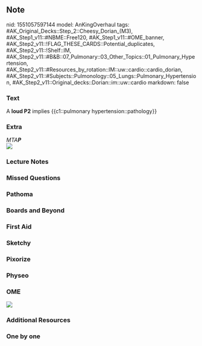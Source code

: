 ## Note
nid: 1551057597144
model: AnKingOverhaul
tags: #AK_Original_Decks::Step_2::Cheesy_Dorian_(M3), #AK_Step1_v11::#NBME::Free120, #AK_Step1_v11::#OME_banner, #AK_Step2_v11::!FLAG_THESE_CARDS::Potential_duplicates, #AK_Step2_v11::!Shelf::IM, #AK_Step2_v11::#B&B::07_Pulmonary::03_Other_Topics::01_Pulmonary_Hypertension, #AK_Step2_v11::#Resources_by_rotation::IM::uw::cardio::cardio_dorian, #AK_Step2_v11::#Subjects::Pulmonology::05_Lungs::Pulmonary_Hypertension, #AK_Step2_v11::Original_decks::Dorian::im::uw::cardio
markdown: false

### Text
A <b>loud P2</b> implies {{c1::pulmonary hypertension::pathology}}

### Extra
<div>
  <div>
    <i>MTA<strong>P</strong></i>
  </div><i><img src="paste-3842045814767617.jpg"></i>
</div>

### Lecture Notes


### Missed Questions


### Pathoma


### Boards and Beyond


### First Aid


### Sketchy


### Pixorize


### Physeo


### OME
<div class="ome-widget">
  <a href="https://onlinemeded.org?ref=anki"><img src=
  "_OME_AnkiFlashcards_General_7.png"></a>
</div>

### Additional Resources


### One by one

